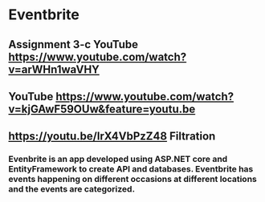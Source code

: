 # Eventbrite
## Assignment 3-c YouTube https://www.youtube.com/watch?v=arWHn1waVHY
## YouTube https://www.youtube.com/watch?v=kjGAwF59OUw&feature=youtu.be
## https://youtu.be/lrX4VbPzZ48 Filtration
### Evenbrite is an app developed using ASP.NET core and EntityFramework to create API and databases. Eventbrite has events happening on different occasions at different locations and the events are categorized.
